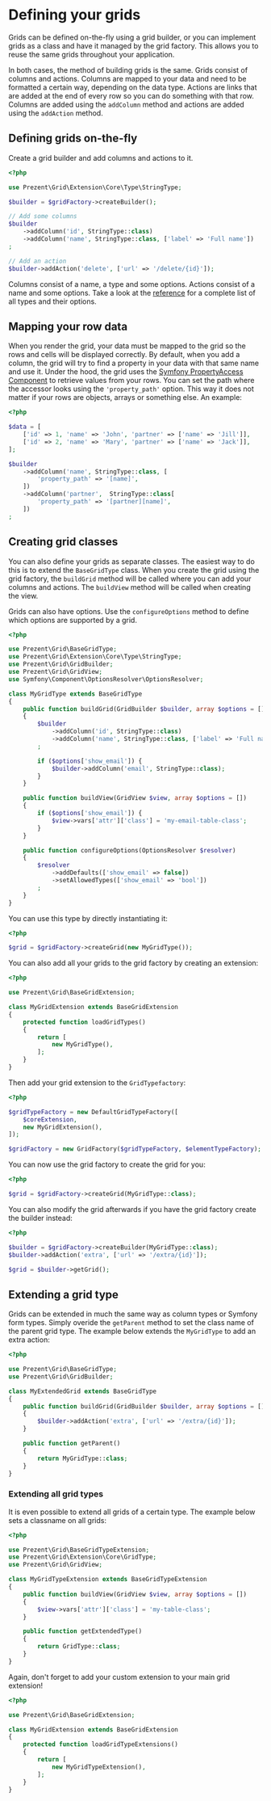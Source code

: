 Defining your grids
===================

Grids can be defined on-the-fly using a grid builder, or you can implement grids as a class and have it
managed by the grid factory. This allows you to reuse the same grids throughout your application.

In both cases, the method of building grids is the same. Grids consist of columns and actions. Columns are mapped
to your data and need to be formatted a certain way, depending on the data type. Actions are links that are added
at the end of every row so you can do something with that row. Columns are added using the `addColumn` method and
actions are added using the `addAction` method.

## Defining grids on-the-fly

Create a grid builder and add columns and actions to it.

```php
<?php

use Prezent\Grid\Extension\Core\Type\StringType;

$builder = $gridFactory->createBuilder();

// Add some columns
$builder
    ->addColumn('id', StringType::class)
    ->addColumn('name', StringType::class, ['label' => 'Full name'])
;

// Add an action
$builder->addAction('delete', ['url' => '/delete/{id}']);
```

Columns consist of a name, a type and some options. Actions consist of a name and some options. Take a look at the
[reference](types/index.md) for a complete list of all types and their options.

## Mapping your row data

When you render the grid, your data must be mapped to the grid so the rows and cells will be displayed correctly.
By default, when you add a column, the grid will try to find a property in your data with that same name and use it.
Under the hood, the grid uses the [Symfony PropertyAccess Component](http://symfony.com/doc/current/components/property_access/index.html)
to retrieve values from your rows. You can set the path where the accessor looks using the `'property_path'` option.
This way it does not matter if your rows are objects, arrays or something else. An example:

```php
<?php

$data = [
    ['id' => 1, 'name' => 'John', 'partner' => ['name' => 'Jill']],
    ['id' => 2, 'name' => 'Mary', 'partner' => ['name' => 'Jack']],
];

$builder
    ->addColumn('name', StringType::class, [
        'property_path' => '[name]',
    ])
    ->addColumn('partner',  StringType::class[
        'property_path' => '[partner][name]',
    ])
;
```

## Creating grid classes

You can also define your grids as separate classes. The easiest way to do this is to extend the `BaseGridType` class. When you create
the grid using the grid factory, the `buildGrid` method will be called where you can add your columns and actions. The `buildView`
method will be called when creating the view.

Grids can also have options. Use the `configureOptions` method to define which options are supported by a grid.

```php
<?php

use Prezent\Grid\BaseGridType;
use Prezent\Grid\Extension\Core\Type\StringType;
use Prezent\Grid\GridBuilder;
use Prezent\Grid\GridView;
use Symfony\Component\OptionsResolver\OptionsResolver;

class MyGridType extends BaseGridType
{
    public function buildGrid(GridBuilder $builder, array $options = [])
    {
        $builder
            ->addColumn('id', StringType::class)
            ->addColumn('name', StringType::class, ['label' => 'Full name'])
        ;

        if ($options['show_email']) {
            $builder->addColumn('email', StringType::class);
        }
    }

    public function buildView(GridView $view, array $options = [])
    {
        if ($options['show_email']) {
            $view->vars['attr']['class'] = 'my-email-table-class';
        }
    }

    public function configureOptions(OptionsResolver $resolver)
    {
        $resolver
            ->addDefaults(['show_email' => false])
            ->setAllowedTypes(['show_email' => 'bool'])
        ;
    }
}
```

You can use this type by directly instantiating it:

```php
<?php

$grid = $gridFactory->createGrid(new MyGridType());
```

You can also add all your grids to the grid factory by creating an extension:

```php
<?php

use Prezent\Grid\BaseGridExtension;

class MyGridExtension extends BaseGridExtension
{
    protected function loadGridTypes()
    {
        return [
            new MyGridType(),
        ];
    }
}
```

Then add your grid extension to the `GridTypefactory`:

```php
<?php

$gridTypeFactory = new DefaultGridTypeFactory([
    $coreExtension,
    new MyGridExtension(),
]);

$gridFactory = new GridFactory($gridTypeFactory, $elementTypeFactory);
```

You can now use the grid factory to create the grid for you:

```php
<?php

$grid = $gridFactory->createGrid(MyGridType::class);
```

You can also modify the grid afterwards if you have the grid factory create the builder instead:


```php
<?php

$builder = $gridFactory->createBuilder(MyGridType::class);
$builder->addAction('extra', ['url' => '/extra/{id}']);

$grid = $builder->getGrid();
```

## Extending a grid type

Grids can be extended in much the same way as column types or Symfony form types. Simply overide the `getParent` method
to set the class name of the parent grid type. The example below extends the `MyGridType` to add an extra action:

```php
<?php

use Prezent\Grid\BaseGridType;
use Prezent\Grid\GridBuilder;

class MyExtendedGrid extends BaseGridType
{
    public function buildGrid(GridBuilder $builder, array $options = [])
    {
        $builder->addAction('extra', ['url' => '/extra/{id}']);
    }

    public function getParent()
    {
        return MyGridType::class;
    }
}
```

### Extending all grid types

It is even possible to extend all grids of a certain type. The example below sets a classname on all grids:

```php
<?php

use Prezent\Grid\BaseGridTypeExtension;
use Prezent\Grid\Extension\Core\GridType;
use Prezent\Grid\GridView;

class MyGridTypeExtension extends BaseGridTypeExtension
{
    public function buildView(GridView $view, array $options = [])
    {
        $view->vars['attr']['class'] = 'my-table-class';
    }

    public function getExtendedType()
    {
        return GridType::class;
    }
}
```

Again, don't forget to add your custom extension to your main grid extension!

```php
<?php

use Prezent\Grid\BaseGridExtension;

class MyGridExtension extends BaseGridExtension
{
    protected function loadGridTypeExtensions()
    {
        return [
            new MyGridTypeExtension(),
        ];
    }
}
```
